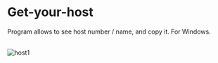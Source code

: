 # Get-your-host
Program allows to see host number / name, and copy it. For Windows. <br><br>

![host1](https://github.com/wikuskina/Get-your-host/assets/50303995/b5a41214-5387-4403-922b-a21297c3c7e3)

